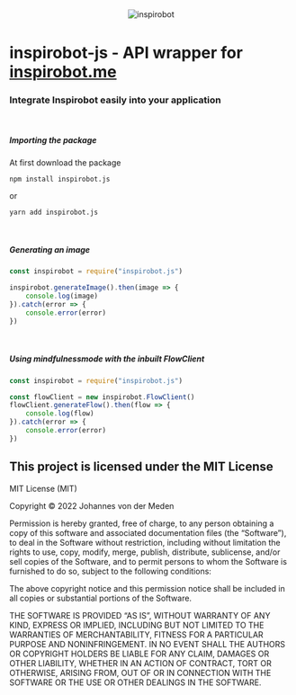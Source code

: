 <p align="center"><img src="https://inspirobot.me/website/images/favicon.png" alt="inspirobot" style="vertical-align:top; margin:4px"> </p>

# inspirobot-js - API wrapper for [inspirobot.me](https://inspirobot.me)

### Integrate Inspirobot easily into your application
<br>

##### Importing the package
At first download the package

```shell
npm install inspirobot.js
```
or
```shell
yarn add inspirobot.js
```
<br>

##### Generating an image
```javascript
const inspirobot = require("inspirobot.js")

inspirobot.generateImage().then(image => {
    console.log(image)
}).catch(error => {
    console.error(error)
})
```
<br>

##### Using mindfulnessmode with the inbuilt FlowClient
```javascript
const inspirobot = require("inspirobot.js")

const flowClient = new inspirobot.FlowClient()
flowClient.generateFlow().then(flow => {
    console.log(flow)
}).catch(error => {
    console.error(error)
})
```

## This project is licensed under the MIT License
MIT License (MIT)

Copyright © 2022 Johannes von der Meden

Permission is hereby granted, free of charge, to any person obtaining a copy of this software and associated documentation files (the “Software”), to deal in the Software without restriction, including without limitation the rights to use, copy, modify, merge, publish, distribute, sublicense, and/or sell copies of the Software, and to permit persons to whom the Software is furnished to do so, subject to the following conditions:

The above copyright notice and this permission notice shall be included in all copies or substantial portions of the Software.

THE SOFTWARE IS PROVIDED “AS IS”, WITHOUT WARRANTY OF ANY KIND, EXPRESS OR IMPLIED, INCLUDING BUT NOT LIMITED TO THE WARRANTIES OF MERCHANTABILITY, FITNESS FOR A PARTICULAR PURPOSE AND NONINFRINGEMENT. IN NO EVENT SHALL THE AUTHORS OR COPYRIGHT HOLDERS BE LIABLE FOR ANY CLAIM, DAMAGES OR OTHER LIABILITY, WHETHER IN AN ACTION OF CONTRACT, TORT OR OTHERWISE, ARISING FROM, OUT OF OR IN CONNECTION WITH THE SOFTWARE OR THE USE OR OTHER DEALINGS IN THE SOFTWARE.
